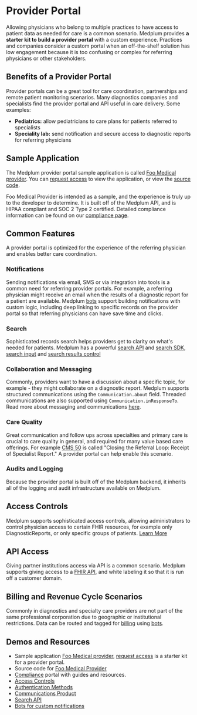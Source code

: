 # Provider Portal

Allowing physicians who belong to multiple practices to have access to patient data as needed for care is a common scenario. Medplum provides **a starter kit to build a provider portal** with a custom experience. Practices and companies consider a custom portal when an off-the-shelf solution has low engagement because it is too confusing or complex for referring physicians or other stakeholders.

## Benefits of a Provider Portal

Provider portals can be a great tool for care coordination, partnerships and remote patient monitoring scenarios. Many diagnostics companies and specialists find the provider portal and API useful in care delivery. Some examples:

- **Pediatrics:** allow pediatricians to care plans for patients referred to specialists
- **Speciality lab:** send notification and secure access to diagnostic reports for referring physicians

## Sample Application

The Medplum provider portal sample application is called [Foo Medical provider](https://provider.foomedical.com/). You can [request access](https://forms.gle/c41NddaDroCU88yt7) to view the application, or view the [source code](https://github.com/medplum/foomedical-provider).

Foo Medical Provider is intended as a sample, and the experience is truly up to the developer to determine. It is built off of the Medplum API, and is HIPAA compliant and SOC 2 Type 2 certified. Detailed compliance information can be found on our [compliance page](../docs/compliance).

## Common Features

A provider portal is optimized for the experience of the referring physician and enables better care coordination.

### Notifications

Sending notifications via email, SMS or via integration into tools is a common need for referring provider portals. For example, a referring physician might receive an email when the results of a diagnostic report for a patient are available. Medplum [bots](/docs/turorials/bots) support building notifications with custom logic, including deep linking to specific records on the provider portal so that referring physicians can have save time and clicks.

### Search

Sophisticated records search helps providers get to clarity on what's needed for patients. Medplum has a powerful [search API](/docs/tutorials/api-basics/basic-fhir-search) and [search SDK](/docs/sdk/classes/MedplumClient), [search input](https://storybook.medplum.com/?path=/docs/medplum-resourceinput--practitioners) and [search results control](https://storybook.medplum.com/?path=/docs/medplum-searchcontrol--checkboxes)

### Collaboration and Messaging

Commonly, providers want to have a discussion about a specific topic, for example - they might collaborate on a diagnostic report. Medplum supports structured communications using the `Communication.about` field. Threaded communications are also supported using `Communication.inResponseTo`. Read more about messaging and communications [here](../products/communications).

### Care Quality

Great communication and follow ups across specialties and primary care is crucial to care quality in general, and required for many value based care offerings. For example [CMS 50](/docs/compliance/onc) is called "Closing the Referral Loop: Receipt of Specialist Report." A provider portal can help enable this scenario.

### Audits and Logging

Because the provider portal is built off of the Medplum backend, it inherits all of the logging and audit infrastructure available on Medplum.

## Access Controls

Medplum supports sophisticated access controls, allowing administrators to control physician access to certain FHIR resources, for example only DiagnosticReports, or only specific groups of patients. [Learn More](/docs/tutorials/security/access-control)

## API Access

Giving partner institutions access via API is a common scenario. Medplum supports giving access to a [FHIR API](/docs/api/fhir), and white labeling it so that it is run off a customer domain.

## Billing and Revenue Cycle Scenarios

Commonly in diagnostics and specialty care providers are not part of the same professional corporation due to geographic or institutional restrictions. Data can be routed and tagged for [billing](../products/billing) using [bots](/docs/turorials/bots).

## Demos and Resources

- Sample application [Foo Medical provider](https://provider.foomedical.com/), [request access](https://forms.gle/c41NddaDroCU88yt7) is a starter kit for a provider portal.
- Source code for [Foo Medical Provider](https://github.com/medplum/foomedical-provider)
- [Compliance](docs/compliance) portal with guides and resources.
- [Access Controls](/docs/tutorials/security/access-control)
- [Authentication Methods](/docs/tutorials/authentication-and-security)
- [Communications Product](../products/communications)
- [Search API](/docs/tutorials/api-basics/basic-fhir-search)
- [Bots for custom notifications](/docs/turorials/bots)
